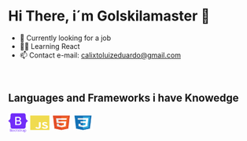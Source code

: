 ## <h1> Hi There, i´m Golskilamaster 🦎 </h1>


- 🔎 Currently looking for a job
- 👨‍💻 Learning React
- 📫 Contact e-mail: calixtoluizeduardo@gmail.com


<div style="display: inline_block"><br>
  <h2> Languages and Frameworks i have Knowedge </h2>
  <img align="center" src="https://raw.githubusercontent.com/devicons/devicon/master/icons/bootstrap/bootstrap-plain-wordmark.svg" alt="bootstrap" width="40" height="40"/> 
  <img align="center" alt="Js" height="30" width="40" src="https://raw.githubusercontent.com/devicons/devicon/master/icons/javascript/javascript-plain.svg">
  <img align="center" alt="HTML" height="30" width="40" src="https://raw.githubusercontent.com/devicons/devicon/master/icons/html5/html5-original.svg">
  <img align="center" alt="CSS" height="30" width="40" src="https://raw.githubusercontent.com/devicons/devicon/master/icons/css3/css3-original.svg">
</div>
  
  

  

